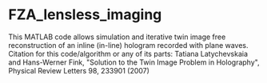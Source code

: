 # FZA_lensless_imaging
This MATLAB code allows simulation and iterative twin image free reconstruction of an inline (in-line) hologram recorded with plane waves. Citation for this code/algorithm or any of its parts: Tatiana Latychevskaia and Hans-Werner Fink, "Solution to the Twin Image Problem in Holography", Physical Review Letters 98, 233901 (2007)
